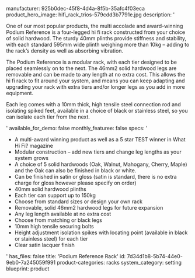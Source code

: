 manufacturer: 925b0dec-45f8-4d4a-8f5b-35afc4f03eca
product_hero_image: hifi_rack_trios-579cdd3b7791e.jpg
description: '<p>One of our most popular products, the multi accolade and award-winning Podium Reference is a four-legged hi fi rack constructed from your choice of solid hardwood. The sturdy 40mm plinths provide stiffness and stability, with each standard 595mm wide plinth weighing more than 10kg – adding to the rack’s density as well as absorbing vibration.&nbsp;</p><p>The Podium Reference is a modular rack, with each tier designed to be placed seamlessly on to the next. The 46mm2 solid hardwood legs are removable and can be made to any length at no extra cost. This allows the hi fi rack to fit around your system, and means you can keep adapting and upgrading your rack with extra tiers and/or longer legs as you add in more equipment.</p><p>Each leg comes with a 10mm thick, high tensile steel connection rod and isolating spiked feet, available in a choice of black or stainless steel, so you can isolate each tier from the next.</p>'
available_for_demo: false
monthly_featuree: false
specs: '<ul><li>A multi-award winning product as well as a 5 star TEST winner in What Hi Fi? magazine</li><li>Modular construction – add new tiers and change leg lengths as your system grows</li><li>A choice of 5 solid hardwoods (Oak, Walnut, Mahogany, Cherry, Maple) and the Oak can also be finished in black or white.</li><li>Can be finished in satin or gloss (satin is standard, there is no extra charge for gloss however please specify on order)</li><li>40mm solid hardwood plinths</li><li>Each tier can support up to 150kg</li><li>Choose from standard sizes or design your own rack</li><li>Removable, solid 46mm2 hardwood legs for future expansion</li><li>Any leg length available at no extra cost</li><li>Choose from matching or black legs</li><li>10mm high tensile securing bolts</li><li>Height adjustment isolation spikes with locating point (available in black or stainless steel) for each tier</li><li>Clear satin lacquer finish</li></ul>'
has_files: false
title: 'Podium Reference Rack'
id: 7d34d1b8-5b74-44e0-9eb0-7a245059f991
product-categories: racks
system_category: setting
blueprint: product
